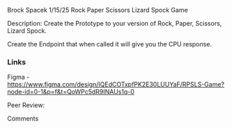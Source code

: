 Brock Spacek
1/15/25
Rock Paper Scissors Lizard Spock Game

Description: 
Create the Prototype to your version of Rock, Paper, Scissors, Lizard Spock.

Create the Endpoint that when called it will give you the CPU response.

### Links 

Figma - https://www.figma.com/design/IQEdCOTxpfPK2E30LUUYaF/RPSLS-Game?node-id=0-1&p=f&t=QoWPc5dR9INAUs1q-0


Peer Review: 

Comments